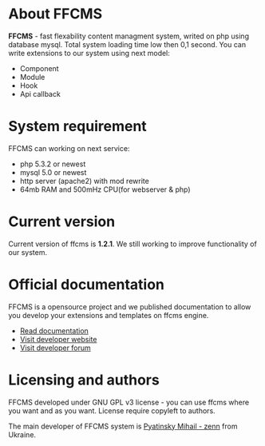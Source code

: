 # About FFCMS
**FFCMS** - fast flexability content managment system, writed on php using database mysql. Total system loading time 
low then 0,1 second. You can write extensions to our system using next model:
* Component
* Module
* Hook
* Api callback

# System requirement
FFCMS can working on next service:
* php 5.3.2 or newest
* mysql 5.0 or newest
* http server (apache2) with mod rewrite
* 64mb RAM and 500mHz CPU(for webserver & php)

# Current version
Current version of ffcms is **1.2.1**. We still working to improve functionality of our system.

# Official documentation
FFCMS is a opensource project and we published documentation to allow you develop your extensions and templates on ffcms 
engine. 
* [Read documentation](http://ffcms.ru/static/doc.html)
* [Visit developer website](http://ffcms.ru)
* [Visit developer forum](http://ffcms.ru/forum/)

# Licensing and authors
FFCMS developed under GNU GPL v3 license - you can use ffcms where you want and as you want. License require copyleft to authors.

The main developer of FFCMS system is [Pyatinsky Mihail - zenn](http://vk.com/followzenn) from Ukraine.

